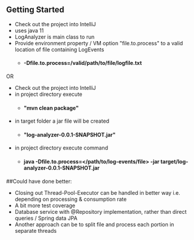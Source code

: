 ## Getting Started

- Check out the project into IntelliJ
- uses java 11 
- LogAnalyzer is main class to run
- Provide environment property / VM option "file.to.process" to a valid location of file containing LogEvents  
  - #### -Dfile.to.process=/valid/path/to/file/logfile.txt

OR

- Check out the project into IntelliJ
- in project directory execute
  - #### "mvn clean package"
- in target folder a jar file will be created 
  - #### "log-analyzer-0.0.1-SNAPSHOT.jar"
- in project directory execute command 
  - #### java -Dfile.to.process=</path/to/log-events/file> -jar target/log-analyzer-0.0.1-SNAPSHOT.jar


##Could have done better:
 - Closing out Thread-Pool-Executor can be handled in better way i.e. depending on processing & consumption rate
 - A bit more test coverage
 - Database service with @Repository implementation, rather than direct queries / Spring data JPA
 - Another approach can be to split file and process each portion in separate threads 
    
